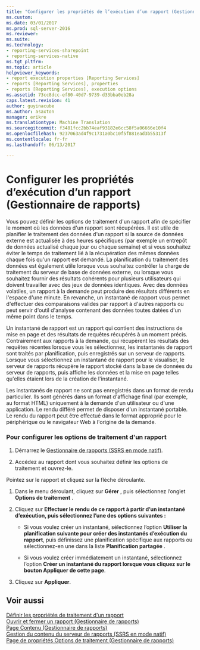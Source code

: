 ```yaml
---
title: "Configurer les propriétés de l’exécution d’un rapport (Gestionnaire de rapports) | Documents Microsoft"
ms.custom: 
ms.date: 03/01/2017
ms.prod: sql-server-2016
ms.reviewer: 
ms.suite: 
ms.technology:
- reporting-services-sharepoint
- reporting-services-native
ms.tgt_pltfrm: 
ms.topic: article
helpviewer_keywords:
- report execution properties [Reporting Services]
- reports [Reporting Services], properties
- reports [Reporting Services], execution options
ms.assetid: 73cc8dcc-ef80-40d7-9739-d33bba0eb28a
caps.latest.revision: 41
author: guyinacube
ms.author: asaxton
manager: erikre
ms.translationtype: Machine Translation
ms.sourcegitcommit: f3481fcc2bb74eaf93182e6cc58f5a06666e10f4
ms.openlocfilehash: 9237063ad4f9c1731a0bc10f5f881ead3b55313f
ms.contentlocale: fr-fr
ms.lasthandoff: 06/13/2017

---
```

# <a name="configure-execution-properties-for-a-report--report-manager"></a>Configurer les propriétés d’exécution d’un rapport (Gestionnaire de rapports)
  Vous pouvez définir les options de traitement d'un rapport afin de spécifier le moment où les données d'un rapport sont récupérées. Il est utile de planifier le traitement des données d'un rapport si la source de données externe est actualisée à des heures spécifiques (par exemple un entrepôt de données actualisé chaque jour ou chaque semaine) et si vous souhaitez éviter le temps de traitement lié à la récupération des mêmes données chaque fois qu'un rapport est demandé. La planification du traitement des données est également utile lorsque vous souhaitez contrôler la charge de traitement du serveur de base de données externe, ou lorsque vous souhaitez fournir des résultats cohérents pour plusieurs utilisateurs qui doivent travailler avec des jeux de données identiques. Avec des données volatiles, un rapport à la demande peut produire des résultats différents en l'espace d'une minute. En revanche, un instantané de rapport vous permet d'effectuer des comparaisons valides par rapport à d'autres rapports ou peut servir d'outil d'analyse contenant des données toutes datées d'un même point dans le temps.  
  
 Un instantané de rapport est un rapport qui contient des instructions de mise en page et des résultats de requêtes récupérés à un moment précis. Contrairement aux rapports à la demande, qui récupèrent les résultats des requêtes récentes lorsque vous les sélectionnez, les instantanés de rapport sont traités par planification, puis enregistrés sur un serveur de rapports. Lorsque vous sélectionnez un instantané de rapport pour le visualiser, le serveur de rapports récupère le rapport stocké dans la base de données du serveur de rapports, puis affiche les données et la mise en page telles qu'elles étaient lors de la création de l'instantané.  
  
 Les instantanés de rapport ne sont pas enregistrés dans un format de rendu particulier. Ils sont générés dans un format d'affichage final (par exemple, au format HTML) uniquement à la demande d'un utilisateur ou d'une application. Le rendu différé permet de disposer d'un instantané portable. Le rendu du rapport peut être effectué dans le format approprié pour le périphérique ou le navigateur Web à l'origine de la demande.  
  
### <a name="to-configure-report-processing-options"></a>Pour configurer les options de traitement d'un rapport  
  
1.  Démarrez le [Gestionnaire de rapports &#40;SSRS en mode natif&#41;](http://msdn.microsoft.com/library/80949f9d-58f5-48e3-9342-9e9bf4e57896).  
  
2.  Accédez au rapport dont vous souhaitez définir les options de traitement et ouvrez-le.  
  
 Pointez sur le rapport et cliquez sur la flèche déroulante.  
  
1.  Dans le menu déroulant, cliquez sur **Gérer** , puis sélectionnez l’onglet **Options de traitement** .  
  
2.  Cliquez sur **Effectuer le rendu de ce rapport à partir d’un instantané d’exécution, puis sélectionnez l’une des options suivantes :**  
  
    -   Si vous voulez créer un instantané, sélectionnez l’option **Utiliser la planification suivante pour créer des instantanés d’exécution du rapport**, puis définissez une planification spécifique aux rapports ou sélectionnez-en une dans la liste **Planification partagée** .  
  
    -   Si vous voulez créer immédiatement un instantané, sélectionnez l’option **Créer un instantané du rapport lorsque vous cliquez sur le bouton Appliquer de cette page**.  
  
3.  Cliquez sur **Appliquer**.  
  
## <a name="see-also"></a>Voir aussi  
 [Définir les propriétés de traitement d'un rapport](../../reporting-services/report-server/set-report-processing-properties.md)   
 [Ouvrir et fermer un rapport &#40;Gestionnaire de rapports&#41;](../../reporting-services/reports/open-and-close-a-report-report-manager.md)   
 [Page Contenu &#40;Gestionnaire de rapports&#41;](http://msdn.microsoft.com/library/6b16869b-158a-4934-9c85-bee934b35378)   
 [Gestion du contenu du serveur de rapports &#40;SSRS en mode natif&#41;](../../reporting-services/report-server/report-server-content-management-ssrs-native-mode.md)   
 [Page de propriétés Options de traitement &#40;Gestionnaire de rapports&#41;](http://msdn.microsoft.com/library/28f07c70-7132-4d15-9505-4fdf31dc9cc0)  
  
  
